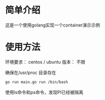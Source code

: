 # 简单介绍

这是一个使用golang实现一个container演示示例

# 使用方法

环境要求： centos / ubuntu
版本： 不限

确保在/usr/proc 目录存在
```sh
go run main.go run /bin/bash
```
使用ls命令和ps命令，发现PI已经被隔离
